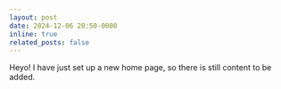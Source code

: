 ```yaml
---
layout: post
date: 2024-12-06 20:50-0000
inline: true
related_posts: false
---
```

 
Heyo! I have just set up a new home page, so there is still content to be added.